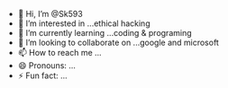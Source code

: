 - 👋 Hi, I’m @Sk593
- 👀 I’m interested in ...ethical hacking
- 🌱 I’m currently learning ...coding & programing
- 💞️ I’m looking to collaborate on ...google and microsoft
- 📫 How to reach me ...
- 😄 Pronouns: ...
- ⚡ Fun fact: ...

<!---
Sk7877/Sk7877 is a ✨ special ✨ repository because its `README.md` (this file) appears on your GitHub profile.
You can click the Preview link to take a look at your changes.
--->

